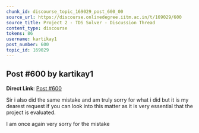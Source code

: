 ```yaml
---
chunk_id: discourse_topic_169029_post_600_00
source_url: https://discourse.onlinedegree.iitm.ac.in/t/169029/600
source_title: Project 2 - TDS Solver - Discussion Thread
content_type: discourse
tokens: 86
username: kartikay1
post_number: 600
topic_id: 169029
---
```


## Post #600 by kartikay1

**Direct Link**: [Post #600](https://discourse.onlinedegree.iitm.ac.in/t/169029/600)

Sir i also did the same mistake and am truly sorry for what i did but it is my dearest request if you can look into this matter as it is very essential that the project is evaluated.

I am once again very sorry for the mistake
